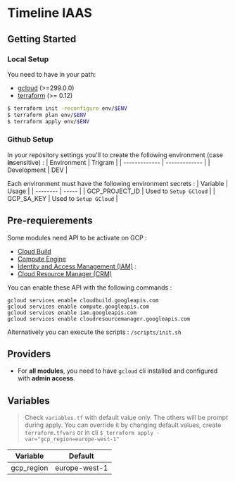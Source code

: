 # Timeline IAAS

## Getting Started

### Local Setup

You need to have in your path:

- [gcloud](https://cloud.google.com/sdk/install?hl=fr) (>=299.0.0)
- [terraform](https://www.terraform.io/downloads.html) (>= 0.12)



```sh
$ terraform init -reconfigure env/$ENV
$ terraform plan env/$ENV
$ terraform apply env/$ENV
```

### Github Setup
In your repository settings you'll to create the following environment (case **in**sensitive) :
| Environment   | Trigram       |
| ------------- | ------------- |
| Development | DEV |

Each environment must have the following environment secrets :
| Variable | Usage |
| -------- | ----- |
| GCP_PROJECT_ID | Used to `Setup GCloud` |
| GCP_SA_KEY | Used to `Setup GCloud` |

## Pre-requierements

Some modules need API to be activate on GCP :

- [Cloud Build]()
- [Compute Engine]()
- [Identity and Access Management (IAM)](https://console.developers.google.com/apis/api/iam.googleapis.com/overview?project=1057790429303) :
- [Cloud Resource Manager (CRM)](https://console.developers.google.com/apis/api/cloudresourcemanager.googleapis.com/overview?project=1057790429303)

You can enable these API with the following commands :

```
gcloud services enable cloudbuild.googleapis.com
gcloud services enable compute.googleapis.com
gcloud services enable iam.googleapis.com
gcloud services enable cloudresourcemanager.googleapis.com
```

Alternatively you can execute the scripts : `/scripts/init.sh`

## Providers

- For **all modules**, you need to have `gcloud` cli installed and configured with **admin access**.

## Variables

> Check `variables.tf` with default value only. The others will be prompt during apply.
> You can override it by changing default values, create `terraform.tfvars` or in cli `$ terraform apply -var="gcp_region=europe-west-1"`

| Variable   | Default       |
| ---------- | ------------- |
| gcp_region | europe-west-1 |
